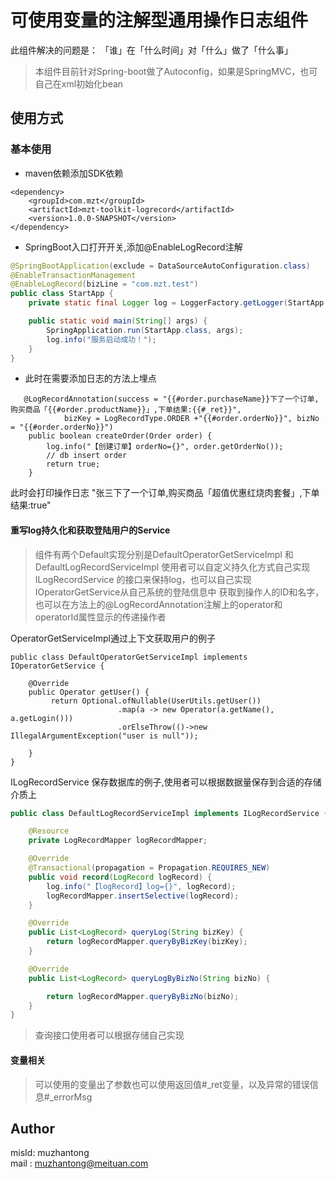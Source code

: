 # 可使用变量的注解型通用操作日志组件
此组件解决的问题是：
「谁」在「什么时间」对「什么」做了「什么事」

>本组件目前针对Spring-boot做了Autoconfig，如果是SpringMVC，也可自己在xml初始化bean

## 使用方式

### 基本使用
* maven依赖添加SDK依赖
```
<dependency>
    <groupId>com.mzt</groupId>
    <artifactId>mzt-toolkit-logrecord</artifactId>
    <version>1.0.0-SNAPSHOT</version>
</dependency>
```
* SpringBoot入口打开开关,添加@EnableLogRecord注解
```java
@SpringBootApplication(exclude = DataSourceAutoConfiguration.class)
@EnableTransactionManagement
@EnableLogRecord(bizLine = "com.mzt.test")
public class StartApp {
    private static final Logger log = LoggerFactory.getLogger(StartApp.class);

    public static void main(String[] args) {
        SpringApplication.run(StartApp.class, args);
        log.info("服务启动成功！");
    }
}
```
* 此时在需要添加日志的方法上埋点
```
   @LogRecordAnnotation(success = "{{#order.purchaseName}}下了一个订单,购买商品「{{#order.productName}}」,下单结果:{{#_ret}}",
            bizKey = LogRecordType.ORDER +"{{#order.orderNo}}", bizNo = "{{#order.orderNo}}")
    public boolean createOrder(Order order) {
        log.info("【创建订单】orderNo={}", order.getOrderNo());
        // db insert order
        return true;
    }
```
此时会打印操作日志 "张三下了一个订单,购买商品「超值优惠红烧肉套餐」,下单结果:true"

#### 重写log持久化和获取登陆用户的Service
> 组件有两个Default实现分别是DefaultOperatorGetServiceImpl 和 DefaultLogRecordServiceImpl
> 使用者可以自定义持久化方式自己实现ILogRecordService 的接口来保持log，也可以自己实现IOperatorGetService从自己系统的登陆信息中
> 获取到操作人的ID和名字，也可以在方法上的@LogRecordAnnotation注解上的operator和operatorId属性显示的传递操作者

OperatorGetServiceImpl通过上下文获取用户的例子
```
public class DefaultOperatorGetServiceImpl implements IOperatorGetService {

    @Override
    public Operator getUser() {
         return Optional.ofNullable(UserUtils.getUser())
                        .map(a -> new Operator(a.getName(), a.getLogin()))
                        .orElseThrow(()->new IllegalArgumentException("user is null"));
       
    }
}
```
ILogRecordService 保存数据库的例子,使用者可以根据数据量保存到合适的存储介质上
```java
public class DefaultLogRecordServiceImpl implements ILogRecordService {

    @Resource
    private LogRecordMapper logRecordMapper;

    @Override
    @Transactional(propagation = Propagation.REQUIRES_NEW)
    public void record(LogRecord logRecord) {
        log.info("【logRecord】log={}", logRecord);
        logRecordMapper.insertSelective(logRecord);
    }

    @Override
    public List<LogRecord> queryLog(String bizKey) {
        return logRecordMapper.queryByBizKey(bizKey);
    }

    @Override
    public List<LogRecord> queryLogByBizNo(String bizNo) {

        return logRecordMapper.queryByBizNo(bizNo);
    }
}
```
> 查询接口使用者可以根据存储自己实现
#### 变量相关
> 可以使用的变量出了参数也可以使用返回值#_ret变量，以及异常的错误信息#_errorMsg

## Author
misId:   muzhantong   
mail : muzhantong@meituan.com